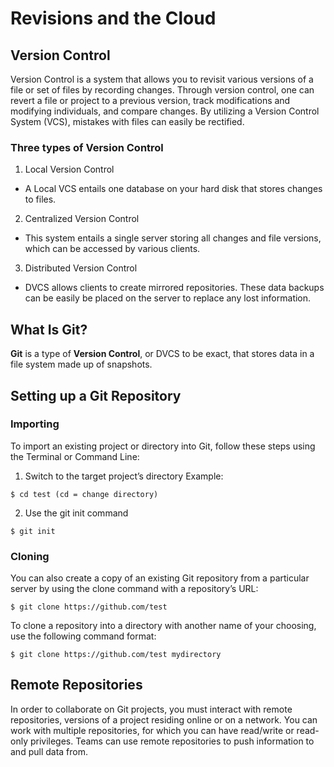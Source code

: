 # Revisions and the Cloud

## Version Control 
Version Control is a system that allows you to revisit various versions of a file or set of files by recording changes. Through version control, one can revert a file or project to a previous version, track modifications and modifying individuals, and compare changes. By utilizing a Version Control System (VCS), mistakes with files can easily be rectified.

### Three types of Version Control 
1. Local Version Control
- A Local VCS entails one database on your hard disk that stores changes to files.

2. Centralized Version Control
- This system entails a single server storing all changes and file versions, which can be accessed by various clients. 

3. Distributed Version Control
- DVCS allows clients to create mirrored repositories. These data backups can be easily be placed on the server to replace any lost information.

## What Is Git?
**Git** is a type of **Version Control**, or DVCS to be exact, that stores data in a file system made up of snapshots.

## Setting up a Git Repository 

### Importing
To import an existing project or directory into Git, follow these steps using the Terminal or Command Line:

1. Switch to the target project’s directory
Example:

```
$ cd test (cd = change directory)
```

2. Use the git init command

```
$ git init
```

### Cloning
You can also create a copy of an existing Git repository from a particular server by using the clone command with a repository’s URL:

```
$ git clone https://github.com/test
```

To clone a repository into a directory with another name of your choosing, use the following command format:

```
$ git clone https://github.com/test mydirectory
```

## Remote Repositories 
In order to collaborate on Git projects, you must interact with remote repositories, versions of a project residing online or on a network. You can work with multiple repositories, for which you can have read/write or read-only privileges. Teams can use remote repositories to push information to and pull data from.
